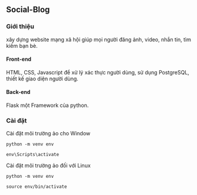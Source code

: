 ## Social-Blog
### Giới thiệu
xây dựng website mạng xã hội giúp mọi người đăng ảnh, video, nhắn tin, tìm kiếm bạn bè.

#### Front-end
HTML, CSS, Javascript để xử lý xác thực người dùng, sử dụng PostgreSQL, thiết kế giao diện người dùng.

#### Back-end 
Flask một Framework của python.

### Cài đặt
  Cài đặt môi trường ảo cho Window
    
    python -m venv env
    
    env\Scripts\activate
  
 
  Cài đặt môi trường ảo đối với Linux  
  
    python -m venv env
    
    source env/bin/activate
  
